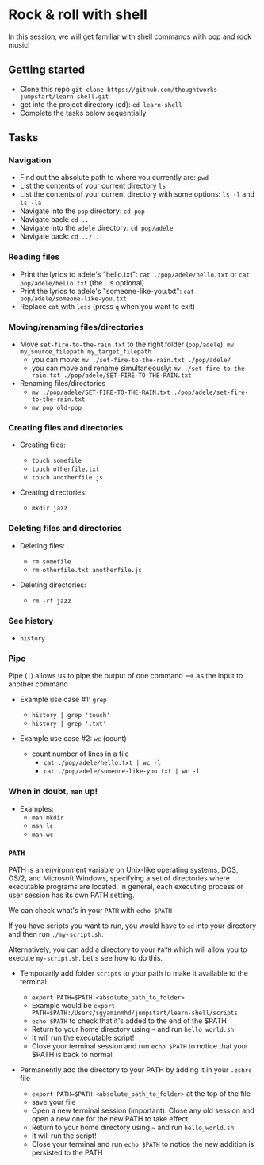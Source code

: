 # Rock & roll with shell

In this session, we will get familiar with shell commands with pop and rock music!

## Getting started
- Clone this repo `git clone https://github.com/thoughtworks-jumpstart/learn-shell.git`
- get into the project directory (cd): `cd learn-shell`
- Complete the tasks below sequentially

## Tasks

### Navigation
- Find out the absolute path to where you currently are: `pwd`
- List the contents of your current directory `ls`
- List the contents of your current directory with some options: `ls -l` and `ls -la`
- Navigate into the `pop` directory: `cd pop`
- Navigate back: `cd ..`
- Navigate into the `adele` directory: `cd pop/adele`
- Navigate back: `cd ../..`

### Reading files
- Print the lyrics to adele's "hello.txt": `cat ./pop/adele/hello.txt` or `cat pop/adele/hello.txt` (the . is optional)
- Print the lyrics to adele's "someone-like-you.txt": `cat pop/adele/someone-like-you.txt`
- Replace `cat` with `less` (press `q` when you want to exit)


### Moving/renaming files/directories
- Move `set-fire-to-the-rain.txt` to the right folder (`pop/adele`): `mv my_source_filepath my_target_filepath`
  - you can move: `mv ./set-fire-to-the-rain.txt ./pop/adele/`
  - you can move and rename simultaneously: `mv ./set-fire-to-the-rain.txt ./pop/adele/SET-FIRE-TO-THE-RAIN.txt`
- Renaming files/directories
  - `mv ./pop/adele/SET-FIRE-TO-THE-RAIN.txt ./pop/adele/set-fire-to-the-rain.txt`
  - `mv pop old-pop`

### Creating files and directories
- Creating files:
  - `touch somefile`
  - `touch otherfile.txt`
  - `touch anotherfile.js`

- Creating directories:
  - `mkdir jazz`

### Deleting files and directories
- Deleting files:
  - `rm somefile`
  - `rm otherfile.txt anotherfile.js`

- Deleting directories:
  - `rm -rf jazz`

### See history
- `history`

### Pipe
Pipe (`|`) allows us to pipe the output of one command --> as the input to another command
- Example use case #1: `grep`
  - `history | grep 'touch'`
  - `history | grep '.txt'`

- Example use case #2: `wc` (count)
  - count number of lines in a file
    - `cat ./pop/adele/hello.txt | wc -l`
    - `cat ./pop/adele/someone-like-you.txt | wc -l`

### When in doubt, `man` up!
- Examples:
  - `man mkdir`
  - `man ls`
  - `man wc`

### `PATH`

PATH is an environment variable on Unix-like operating systems, DOS, OS/2, and Microsoft Windows, specifying a set of directories where executable programs are located. In general, each executing process or user session has its own PATH setting. 

We can check what's in your `PATH` with `echo $PATH`

If you have scripts you want to run, you would have to `cd` into your directory and then run `./my-script.sh`.

Alternatively, you can add a directory to your `PATH` which will allow you to execute `my-script.sh`. Let's see how to do this.

- Temporarily add folder `scripts` to your path to make it available to the terminal
  - `export PATH=$PATH:<absolute_path_to_folder>`
  - Example would be `export PATH=$PATH:/Users/sgyaminmhd/jumpstart/learn-shell/scripts`
  - `echo $PATH` to check that it's added to the end of the $PATH
  - Return to your home directory using `~` and run `hello_world.sh`
  - It will run the executable script!
  - Close your terminal session and run `echo $PATH` to notice that your $PATH is back to normal

- Permanently add the directory to your PATH by adding it in your `.zshrc` file
  - `export PATH=$PATH:<absolute_path_to_folder>` at the top of the file
  - save your file
  - Open a new terminal session (important). Close any old session and open a new one for the new PATH to take effect
  - Return to your home directory using `~` and run `hello_world.sh`
  - It will run the script!
  - Close your terminal and run `echo $PATH` to notice the new addition is persisted to the PATH
